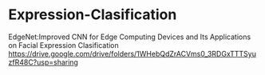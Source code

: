 # Expression-Clasification
EdgeNet:Improved CNN for Edge Computing  Devices and Its Applications on Facial Expression  Clasification
https://drive.google.com/drive/folders/1WHebQdZrACVms0_3RDGxTTTSyuzfR48C?usp=sharing
